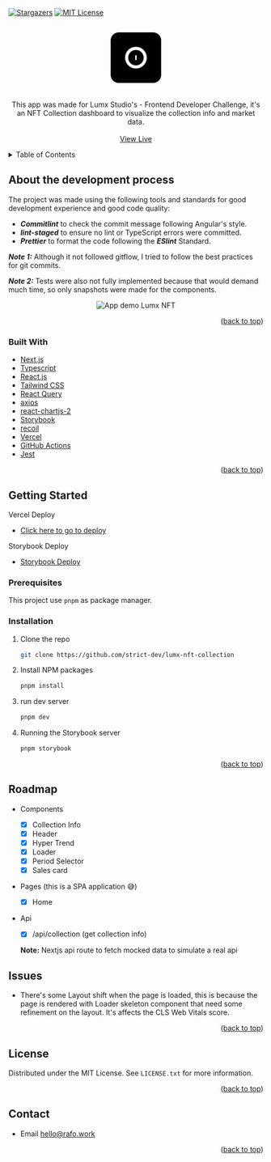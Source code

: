 <div id="top"></div>

[![Stargazers][stars-shield]][stars-url]
[![MIT License][license-shield]][license-url]


<!-- PROJECT LOGO -->
<br />
<div align="center">
  <a href="https://github.com/strict-dev/lumx-nft-collection">
    <img src="docs/assets/app-logo.svg" alt="Lumx NFT" height="100">
  </a>
    </br>
    </br>

  <p align="center">
    This app was made for Lumx Studio's - Frontend Developer Challenge, it's an NFT Collection dashboard to visualize the collection info and market data. 
    <br />
    <br />
    <a href="https://lumx-nft-collection-dashboard.vercel.app/">View Live</a>

  </p>
</div>

<!-- TABLE OF CONTENTS -->
<details>
  <summary>Table of Contents</summary>
  <ol>
    <li>
      <a href="#about-the-project">About The Project</a>
      <ul>
        <li><a href="#built-with">Built With</a></li>
      </ul>
    </li>
    <li>
      <a href="#getting-started">Getting Started</a>
      <ul>
        <li><a href="#prerequisites">Prerequisites</a></li>
        <li><a href="#installation">Installation</a></li>
      </ul>
    </li>
    <li><a href="#usage">Usage</a></li>
    <li><a href="#roadmap">Roadmap</a></li>
    <li><a href="#license">License</a></li>
    <li><a href="#contact">Contact</a></li>
  </ol>
</details>

<!-- ABOUT THE PROJECT -->

## About the development process

The project was made using the following tools and standards for good development experience and good code quality:

  - **_Commitlint_** to check the commit message following Angular's style.
  - **_lint-staged_** to ensure no lint or TypeScript errors were committed.
  - **_Prettier_** to format the code following the **_ESlint_** Standard.

  _**Note 1:**_ Although it not followed gitflow, I tried to follow the best practices for git commits.

  _**Note 2:**_ Tests were also not fully implemented because that would demand much time, so only snapshots were made for the components. 

<p align="center">
  <img src="docs/assets/app-demo.gif" alt="App demo Lumx NFT" height="400" >
</p>

<p align="right">(<a href="#top">back to top</a>)</p>

### Built With

- [Next.js](https://nextjs.org/)
- [Typescript](https://www.typescriptlang.org/)
- [React.js](https://reactjs.org/)
- [Tailwind CSS](https://tailwindcss.com/)
- [React Query](https://react-query.tanstack.com/)
- [axios](https://axios-http.com/docs/intro)
- [react-chartjs-2](https://react-chartjs-2.js.org/)
- [Storybook](https://storybook.js.org/)
- [recoil](https://recoiljs.org/)
- [Vercel](https://vercel.com/)
- [GitHub Actions](https://github.com/features/actions)
- [Jest](https://jestjs.io/)


<p align="right">(<a href="#top">back to top</a>)</p>

<!-- GETTING STARTED -->

## Getting Started

Vercel Deploy

- [Click here to go to deploy](https://lumx-nft-collection-dashboard.vercel.app/)

Storybook Deploy

  - [Storybook Deploy](https://lumx-nft-storybook-rafae2k.vercel.app/)

### Prerequisites

This project use `pnpm` as package manager.

### Installation

1. Clone the repo
   ```sh
   git clone https://github.com/strict-dev/lumx-nft-collection
   ```
2. Install NPM packages
   ```sh
   pnpm install
   ```
3. run dev server
   ```sh
   pnpm dev
   ```
4. Running the Storybook server
   ```bash
   pnpm storybook
   ```

<p align="right">(<a href="#top">back to top</a>)</p>

<!-- ROADMAP -->

## Roadmap

- Components

  - [x] Collection Info
  - [x] Header
  - [x] Hyper Trend
  - [x] Loader
  - [x] Period Selector
  - [x] Sales card

- Pages (this is a SPA application 😅)
  - [x] Home

- Api
  - [x] /api/collection (get collection info)

  __Note:__ Nextjs api route to fetch mocked data to simulate a real api

## Issues

- There's some Layout shift when the page is loaded, this is because the page is rendered with Loader skeleton component that need some refinement on the layout. It's affects the CLS Web Vitals score.

<p align="right">(<a href="#top">back to top</a>)</p>

<!-- LICENSE -->

## License

Distributed under the MIT License. See `LICENSE.txt` for more information.

<p align="right">(<a href="#top">back to top</a>)</p>

<!-- CONTACT -->

## Contact

- Email <a href="mailto:hello@rafo.work">hello@rafo.work</a>

<p align="right">(<a href="#top">back to top</a>)</p>

<!-- MARKDOWN LINKS & IMAGES -->
<!-- https://www.markdownguide.org/basic-syntax/#reference-style-links -->

[forks-shield]: https://img.shields.io/github/forks/strict-dev/lumx-nft-collection.svg?style=for-the-badge
[forks-url]: https://github.com/strict-dev/lumx-nft-collectionfork
[stars-shield]: https://img.shields.io/github/stars/strict-dev/lumx-nft-collection.svg?style=for-the-badge
[stars-url]: https://github.com/strict-dev/lumx-nft-collectionstargazers
[issues-shield]: https://img.shields.io/github/issues/strict-dev/lumx-nft-collection.svg?style=for-the-badge
[issues-url]: https://github.com/strict-dev/lumx-nft-collectionissues
[license-shield]: https://img.shields.io/github/license/strict-dev/lumx-nft-collection.svg?style=for-the-badge
[license-url]: https://github.com/strict-dev/lumx-nft-collectionblob/main/LICENSE.txt
[product-screenshot]: docs/assets/app-demo.gif
